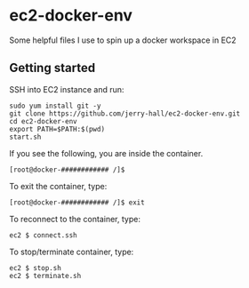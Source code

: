 # ec2-docker-env
Some helpful files I use to spin up a docker workspace in EC2

## Getting started
SSH into EC2 instance and run:
```
sudo yum install git -y
git clone https://github.com/jerry-hall/ec2-docker-env.git
cd ec2-docker-env
export PATH=$PATH:$(pwd)
start.sh
```

If you see the following, you are inside the container.
```
[root@docker-############ /]$
```

To exit the container, type:
```
[root@docker-############ /]$ exit
```

To reconnect to the container, type:
```
ec2 $ connect.ssh
```

To stop/terminate container, type:
```
ec2 $ stop.sh
ec2 $ terminate.sh
```